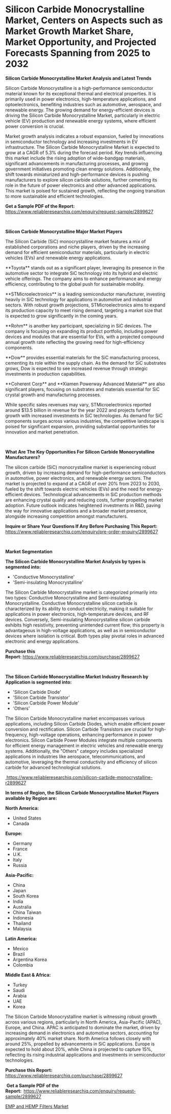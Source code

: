 <p><h1>Silicon Carbide Monocrystalline Market, Centers on Aspects such as Market Growth Market Share, Market Opportunity, and Projected Forecasts Spanning from 2025 to 2032</h1></p><p><strong>Silicon Carbide Monocrystalline Market Analysis and Latest Trends</strong></p>
<p><p>Silicon Carbide Monocrystalline is a high-performance semiconductor material known for its exceptional thermal and electrical properties. It is primarily used in power electronics, high-temperature applications, and optoelectronics, benefiting industries such as automotive, aerospace, and renewable energy. The growing demand for energy-efficient devices is driving the Silicon Carbide Monocrystalline Market, particularly in electric vehicle (EV) production and renewable energy systems, where efficient power conversion is crucial.</p><p>Market growth analysis indicates a robust expansion, fueled by innovations in semiconductor technology and increasing investments in EV infrastructure. The Silicon Carbide Monocrystalline Market is expected to grow at a CAGR of 5.3% during the forecast period. Key trends influencing this market include the rising adoption of wide-bandgap materials, significant advancements in manufacturing processes, and growing government initiatives promoting clean energy solutions. Additionally, the shift towards miniaturized and high-performance devices is pushing manufacturers to explore silicon carbide solutions, further cementing its role in the future of power electronics and other advanced applications. This market is poised for sustained growth, reflecting the ongoing transition to more sustainable and efficient technologies.</p></p>
<p><strong>Get a Sample PDF of the Report:&nbsp;</strong> <a href="https://www.reliableresearchiq.com/enquiry/request-sample/2899627?utm_campaign=2276&utm_medium=2&utm_source=Github&utm_content=ia&utm_term=16032025&utm_id=silicon-carbide-monocrystalline">https://www.reliableresearchiq.com/enquiry/request-sample/2899627</a></p>
<p>&nbsp;</p>
<p><strong>Silicon Carbide Monocrystalline Major Market Players</strong></p>
<p><p>The Silicon Carbide (SiC) monocrystalline market features a mix of established corporations and niche players, driven by the increasing demand for efficient semiconductor materials, particularly in electric vehicles (EVs) and renewable energy applications.</p><p>**Toyota** stands out as a significant player, leveraging its presence in the automotive sector to integrate SiC technology into its hybrid and electric vehicle offerings. The company aims to enhance performance and energy efficiency, contributing to the global push for sustainable mobility.</p><p>**STMicroelectronics** is a leading semiconductor manufacturer, investing heavily in SiC technology for applications in automotive and industrial sectors. With robust growth projections, STMicroelectronics aims to expand its production capacity to meet rising demand, targeting a market size that is expected to grow significantly in the coming years.</p><p>**Rohm** is another key participant, specializing in SiC devices. The company is focusing on expanding its product portfolio, including power devices and modules that are essential for EVs, with a projected compound annual growth rate reflecting the growing need for high-efficiency components.</p><p>**Dow** provides essential materials for the SiC manufacturing process, cementing its role within the supply chain. As the demand for SiC substrates grows, Dow is expected to see increased revenue through strategic investments in production capabilities.</p><p>**Coherent Corp** and **Xiamen Powerway Advanced Material** are also significant players, focusing on substrates and materials essential for SiC crystal growth and manufacturing processes.</p><p>While specific sales revenues may vary, STMicroelectronics reported around $13.5 billion in revenue for the year 2022 and projects further growth with increased investments in SiC technologies. As demand for SiC components surges across various industries, the competitive landscape is poised for significant expansion, providing substantial opportunities for innovation and market penetration.</p></p>
<p>&nbsp;</p>
<p><strong>What Are The Key Opportunities For Silicon Carbide Monocrystalline Manufacturers?</strong></p>
<p><p>The silicon carbide (SiC) monocrystalline market is experiencing robust growth, driven by increasing demand for high-performance semiconductors in automotive, power electronics, and renewable energy sectors. The market is projected to expand at a CAGR of over 20% from 2023 to 2030, fueled by the shift towards electric vehicles (EVs) and the need for energy-efficient devices. Technological advancements in SiC production methods are enhancing crystal quality and reducing costs, further propelling market adoption. Future outlook indicates heightened investments in R&D, paving the way for innovative applications and a broader market presence, alongside increasing competition amongst manufacturers.</p></p>
<p><strong>Inquire or Share Your Questions If Any Before Purchasing This Report:</strong> <a href="https://www.reliableresearchiq.com/enquiry/pre-order-enquiry/2899627?utm_campaign=2276&utm_medium=2&utm_source=Github&utm_content=ia&utm_term=16032025&utm_id=silicon-carbide-monocrystalline">https://www.reliableresearchiq.com/enquiry/pre-order-enquiry/2899627</a></p>
<p>&nbsp;</p>
<p><strong>Market Segmentation</strong></p>
<p><strong>The Silicon Carbide Monocrystalline Market Analysis by types is segmented into:</strong></p>
<p><ul><li>'Conductive Monocrystalline'</li><li>'Semi-insulating Monocrystalline'</li></ul></p>
<p><p>The Silicon Carbide Monocrystalline market is categorized primarily into two types: Conductive Monocrystalline and Semi-insulating Monocrystalline. Conductive Monocrystalline silicon carbide is characterized by its ability to conduct electricity, making it suitable for applications in power electronics, high-temperature devices, and RF devices. Conversely, Semi-insulating Monocrystalline silicon carbide exhibits high resistivity, preventing unintended current flow; this property is advantageous in high-voltage applications, as well as in semiconductor devices where isolation is critical. Both types play pivotal roles in advanced electronic and energy applications.</p></p>
<p><strong>Purchase this Report:&nbsp;</strong><a href="https://www.reliableresearchiq.com/purchase/2899627?utm_campaign=2276&utm_medium=2&utm_source=Github&utm_content=ia&utm_term=16032025&utm_id=silicon-carbide-monocrystalline">https://www.reliableresearchiq.com/purchase/2899627</a></p>
<p>&nbsp;</p>
<p><strong>The Silicon Carbide Monocrystalline Market Industry Research by Application is segmented into:</strong></p>
<p><ul><li>'Silicon Carbide Diode'</li><li>'Silicon Carbide Transistor'</li><li>'Silicon Carbide Power Module'</li><li>'Others'</li></ul></p>
<p><p>The Silicon Carbide Monocrystalline market encompasses various applications, including Silicon Carbide Diodes, which enable efficient power conversion and rectification. Silicon Carbide Transistors are crucial for high-frequency, high-voltage operations, enhancing performance in power electronics. Silicon Carbide Power Modules integrate multiple components for efficient energy management in electric vehicles and renewable energy systems. Additionally, the "Others" category includes specialized applications in industries like aerospace, telecommunications, and automotive, leveraging the thermal conductivity and efficiency of silicon carbide for advanced technological solutions.</p></p>
<p><a href="https://www.reliableresearchiq.com/silicon-carbide-monocrystalline-r2899627?utm_campaign=2276&utm_medium=2&utm_source=Github&utm_content=ia&utm_term=16032025&utm_id=silicon-carbide-monocrystalline">&nbsp;https://www.reliableresearchiq.com/silicon-carbide-monocrystalline-r2899627</a></p>
<p><strong>In terms of Region, the Silicon Carbide Monocrystalline Market Players available by Region are:</strong></p>
<p>
    <p> <strong> North America: </strong>
        <ul>
            <li>United States</li>
            <li>Canada</li>
        </ul>
        </p> 
    <p> <strong> Europe: </strong>
        <ul>
            <li>Germany</li>
            <li>France</li>
            <li>U.K.</li>
            <li>Italy</li>
            <li>Russia</li>
        </ul>
        </p> 
    <p> <strong> Asia-Pacific: </strong>
        <ul>
            <li>China</li>
            <li>Japan</li>
            <li>South Korea</li>
            <li>India</li>
            <li>Australia</li>
            <li>China Taiwan</li>
            <li>Indonesia</li>
            <li>Thailand</li>
            <li>Malaysia</li>
        </ul>
        </p> 
    <p> <strong> Latin America: </strong>
        <ul>
            <li>Mexico</li>
            <li>Brazil</li>
            <li>Argentina Korea</li>
            <li>Colombia</li>
        </ul>
        </p> 
    <p> <strong> Middle East & Africa: </strong>
        <ul>
            <li>Turkey</li>
            <li>Saudi</li>
            <li>Arabia</li>
            <li>UAE</li>
            <li>Korea</li>
        </ul>
    </p>
    </p>
<p><p>The Silicon Carbide Monocrystalline market is witnessing robust growth across various regions, particularly in North America, Asia-Pacific (APAC), Europe, and China. APAC is anticipated to dominate the market, driven by increasing demand in electronics and automotive sectors, accounting for approximately 40% market share. North America follows closely with around 25%, propelled by advancements in SiC applications. Europe is expected to hold about 20%, while China is projected to capture 15%, reflecting its rising industrial applications and investments in semiconductor technologies.</p></p>
<p><strong>Purchase this Report: </strong><a href="https://www.reliableresearchiq.com/purchase/2899627?utm_campaign=2276&utm_medium=2&utm_source=Github&utm_content=ia&utm_term=16032025&utm_id=silicon-carbide-monocrystalline">https://www.reliableresearchiq.com/purchase/2899627</a></p>
<p>&nbsp;<strong>Get a Sample PDF of the Report:&nbsp;&nbsp;</strong><a href="https://www.reliableresearchiq.com/enquiry/request-sample/2899627?utm_campaign=2276&utm_medium=2&utm_source=Github&utm_content=ia&utm_term=16032025&utm_id=silicon-carbide-monocrystalline">https://www.reliableresearchiq.com/enquiry/request-sample/2899627</a></p>
<p><strong></strong></p>
<p><p><a href="https://github.com/petbigbeepjn/Market-Research-Report-List-1/blob/main/emp-and-hemp-filters-market.md?utm_campaign=2276&utm_medium=2&utm_source=Github&utm_content=ia&utm_term=16032025&utm_id=silicon-carbide-monocrystalline">EMP and HEMP Filters Market</a></p></p>
